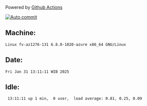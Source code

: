 Powered by [Github Actions](https://github.com/features/actions)

[![Auto commit](https://github.com/hiage/workstation/workflows/Auto%20commit/badge.svg)](https://github.com/hiage/workstation/actions?query=workflow%3A%22Auto+commit%22)

## Machine:
```
Linux fv-az1276-131 6.8.0-1020-azure x86_64 GNU/Linux
```
## Date:
```
Fri Jan 31 13:11:11 WIB 2025
```
## Idle:
```
 13:11:11 up 1 min,  0 user,  load average: 0.81, 0.25, 0.09
```
